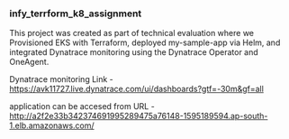 ### infy_terrform_k8_assignment ###

This project was created as part of technical evaluation where we Provisioned EKS with Terraform, deployed my-sample-app via Helm, and integrated Dynatrace monitoring using the Dynatrace Operator and OneAgent.

Dynatrace monitoring Link - https://avk11727.live.dynatrace.com/ui/dashboards?gtf=-30m&gf=all


application can be accesed from URL - http://a2f2e33b342374691995289475a76148-1595189594.ap-south-1.elb.amazonaws.com/
